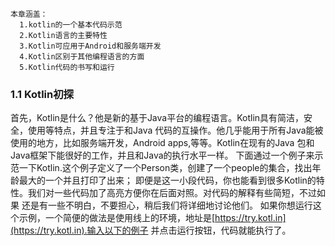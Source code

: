 ```
本章涵盖：
  1.kotlin的一个基本代码示范
  2.Kotlin语言的主要特性
  3.Kotlin可应用于Android和服务端开发
  4.Kotlin区别于其他编程语言的方面
  5.Kotlin代码的书写和运行
 ```
 ### 1.1 Kotlin初探
 
   首先，Kotlin是什么？他是新的基于Java平台的编程语言。Kotlin具有简洁，安全，使用等特点，并且专注于和Java
 代码的互操作。他几乎能用于所有Java能被使用的地方，比如服务端开发，Android apps,等等。Kotlin在现有的Java
 包和Java框架下能很好的工作，并且和Java的执行水平一样。
 下面通过一个例子来示范一下Kotlin.这个例子定义了一个Person类，创建了一个people的集合，找出年龄最大的一个并且打印了出来；
 即便是这一小段代码，你也能看到很多Kotlin的特性。我们对一些代码加了高亮方便你在后面对照。对代码的解释有些简短，不过如果
 还是有一些不明白，不要担心，稍后我们将详细地讨论他们。
 如果你想运行这个示例，一个简便的做法是使用线上的环境，地址是[https://try.kotl.in](https://try.kotl.in).输入以下的例子
 并点击运行按钮，代码就能执行了。
